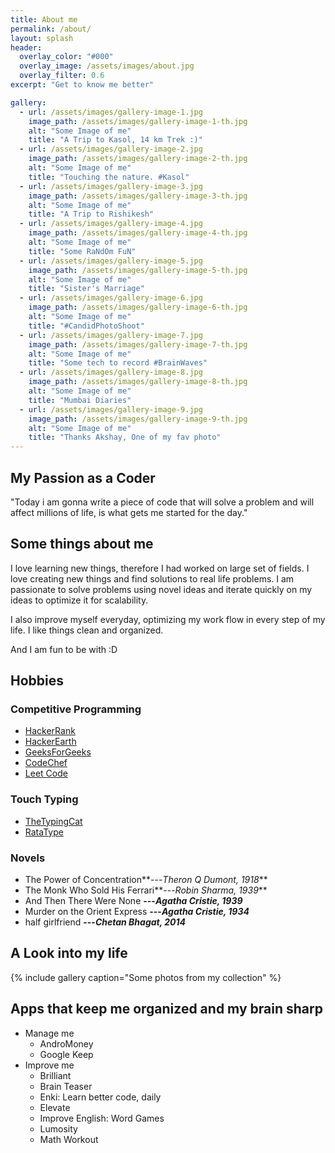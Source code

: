 ```yaml
---
title: About me
permalink: /about/
layout: splash
header:
  overlay_color: "#000"
  overlay_image: /assets/images/about.jpg
  overlay_filter: 0.6
excerpt: "Get to know me better"

gallery:
  - url: /assets/images/gallery-image-1.jpg
    image_path: /assets/images/gallery-image-1-th.jpg
    alt: "Some Image of me"
    title: "A Trip to Kasol, 14 km Trek :)"
  - url: /assets/images/gallery-image-2.jpg
    image_path: /assets/images/gallery-image-2-th.jpg
    alt: "Some Image of me"
    title: "Touching the nature. #Kasol"
  - url: /assets/images/gallery-image-3.jpg
    image_path: /assets/images/gallery-image-3-th.jpg
    alt: "Some Image of me"
    title: "A Trip to Rishikesh"
  - url: /assets/images/gallery-image-4.jpg
    image_path: /assets/images/gallery-image-4-th.jpg
    alt: "Some Image of me"
    title: "Some RaNdOm FuN"
  - url: /assets/images/gallery-image-5.jpg
    image_path: /assets/images/gallery-image-5-th.jpg
    alt: "Some Image of me"
    title: "Sister's Marriage"
  - url: /assets/images/gallery-image-6.jpg
    image_path: /assets/images/gallery-image-6-th.jpg
    alt: "Some Image of me"
    title: "#CandidPhotoShoot"
  - url: /assets/images/gallery-image-7.jpg
    image_path: /assets/images/gallery-image-7-th.jpg
    alt: "Some Image of me"
    title: "Some tech to record #BrainWaves"
  - url: /assets/images/gallery-image-8.jpg
    image_path: /assets/images/gallery-image-8-th.jpg
    alt: "Some Image of me"
    title: "Mumbai Diaries"
  - url: /assets/images/gallery-image-9.jpg
    image_path: /assets/images/gallery-image-9-th.jpg
    alt: "Some Image of me"
    title: "Thanks Akshay, One of my fav photo"
---
```


## My Passion as a Coder
"Today i am gonna write a piece of code that will solve a problem and will affect millions of life, is what gets me started for the day."

## Some things about me
I love learning new things, therefore I had worked on large set of fields. I love creating new things and find solutions to real life problems. I am passionate to solve problems using novel ideas and iterate quickly on my ideas to optimize it for scalability.

I also improve myself everyday, optimizing my work flow in every step of my life. I like things clean and organized.

And I am fun to be with :D

## Hobbies
### Competitive Programming

  * [HackerRank](https://www.hackerrank.com/deepaksood619)
  * [HackerEarth](https://www.hackerearth.com/@deepaksood619)
  * [GeeksForGeeks](http://auth.geeksforgeeks.org/profile.php?user=Deepak%2520Sood&list=practice)
  * [CodeChef](https://www.codechef.com/users/deepaksood619)
  * [Leet Code](https://leetcode.com/deepaksood619/)

### Touch Typing

  * [TheTypingCat](https://thetypingcat.com/user/34963)
  * [RataType](http://www.ratatype.com/c519043)

### Novels

  * The Power of Concentration**---<cite>Theron Q Dumont, 1918</cite>**<br />
  * The Monk Who Sold His Ferrari**---<cite>Robin Sharma, 1939</cite>**<br />
  * And Then There Were None **---<cite>Agatha Cristie, 1939</cite>**<br />
  * Murder on the Orient Express **---<cite>Agatha Cristie, 1934</cite>**<br />
  * half girlfriend **---<cite>Chetan Bhagat, 2014</cite>**<br />

## A Look into my life
{% include gallery  caption="Some photos from my collection" %}

## Apps that keep me organized and my brain sharp

  * Manage me
    * AndroMoney
    * Google Keep
  * Improve me
    * Brilliant
    * Brain Teaser
    * Enki: Learn better code, daily
    * Elevate
    * Improve English: Word Games
    * Lumosity
    * Math Workout